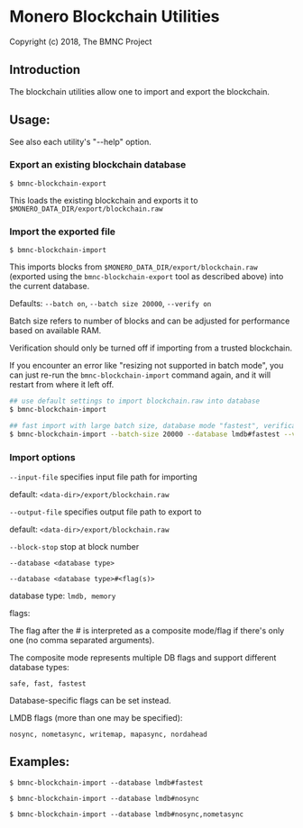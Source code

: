 # Monero Blockchain Utilities

Copyright (c) 2018, The BMNC Project

## Introduction

The blockchain utilities allow one to import and export the blockchain.

## Usage:

See also each utility's "--help" option.

### Export an existing blockchain database

`$ bmnc-blockchain-export`

This loads the existing blockchain and exports it to `$MONERO_DATA_DIR/export/blockchain.raw`

### Import the exported file

`$ bmnc-blockchain-import`

This imports blocks from `$MONERO_DATA_DIR/export/blockchain.raw` (exported using the
`bmnc-blockchain-export` tool as described above) into the current database.

Defaults: `--batch on`, `--batch size 20000`, `--verify on`

Batch size refers to number of blocks and can be adjusted for performance based on available RAM.

Verification should only be turned off if importing from a trusted blockchain.

If you encounter an error like "resizing not supported in batch mode", you can just re-run
the `bmnc-blockchain-import` command again, and it will restart from where it left off.

```bash
## use default settings to import blockchain.raw into database
$ bmnc-blockchain-import

## fast import with large batch size, database mode "fastest", verification off
$ bmnc-blockchain-import --batch-size 20000 --database lmdb#fastest --verify off

```

### Import options

`--input-file`
specifies input file path for importing

default: `<data-dir>/export/blockchain.raw`

`--output-file`
specifies output file path to export to

default: `<data-dir>/export/blockchain.raw`

`--block-stop`
stop at block number

`--database <database type>`

`--database <database type>#<flag(s)>`

database type: `lmdb, memory`

flags:

The flag after the # is interpreted as a composite mode/flag if there's only
one (no comma separated arguments).

The composite mode represents multiple DB flags and support different database types:

`safe, fast, fastest`

Database-specific flags can be set instead.

LMDB flags (more than one may be specified):

`nosync, nometasync, writemap, mapasync, nordahead`

## Examples:

```
$ bmnc-blockchain-import --database lmdb#fastest

$ bmnc-blockchain-import --database lmdb#nosync

$ bmnc-blockchain-import --database lmdb#nosync,nometasync
```
